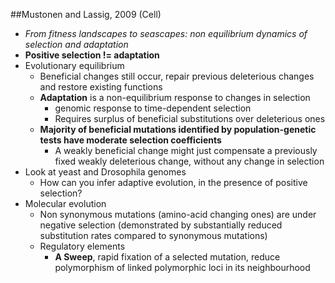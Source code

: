 ##Mustonen and Lassig, 2009 (Cell)
- *From fitness landscapes to seascapes: non equilibrium dynamics of selection and adaptation*  
- **Positive selection != adaptation**
- Evolutionary equilibrium
	- Beneficial changes still occur, repair previous deleterious changes and restore existing functions
	- **Adaptation** is a non-equilibrium response to changes in selection
		- genomic response to time-dependent selection 
		- Requires surplus of beneficial substitutions over deleterious ones
	- **Majority of beneficial mutations identified by population-genetic tests have moderate selection coefficients**
		-  A weakly beneficial change might just compensate a previously fixed weakly deleterious change, without any change in selection
- Look at yeast and Drosophila genomes
	- How can you infer adaptive evolution, in the presence of positive selection? 
- Molecular evolution
	- Non synonymous mutations (amino-acid changing ones) are under negative selection (demonstrated by substantially reduced substitution rates compared to synonymous mutations)  
	- Regulatory elements
		- **A Sweep**, rapid fixation of a selected mutation, reduce polymorphism of linked polymorphic loci in its neighbourhood
		


